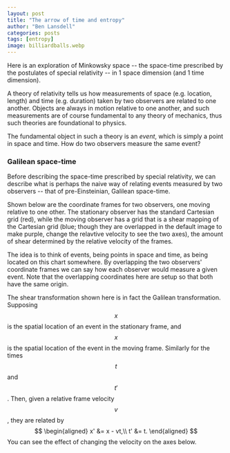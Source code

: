 ```yaml
---
layout: post
title: "The arrow of time and entropy"
author: "Ben Lansdell"
categories: posts
tags: [entropy]
image: billiardballs.webp
---
```


Here is an exploration of Minkowsky space -- the space-time prescribed by the postulates of special relativity -- in 1 space dimension (and 1 time dimension).

A theory of relativity tells us how measurements of space (e.g. location, length) and time (e.g. duration) taken by two observers are related to one another. Objects are always in motion relative to one another, and such measurements are of course fundamental to any theory of mechanics, thus such theories are foundational to physics.

The fundamental object in such a theory is an _event_, which is simply a point in space and time. How do two observers measure the same event?

### Galilean space-time

Before describing the space-time prescribed by special relativity, we can describe what is perhaps the naive way of relating events measured by two observers -- that of pre-Einsteinian, Galilean space-time.

Shown below are the coordinate frames for two observers, one moving relative to one other. The stationary observer has the standard Cartesian grid (red), while the moving observer has a grid that is a shear mapping of the Cartesian grid (blue; though they are overlapped in the default image to make purple, change the relavtive velocity to see the two axes), the amount of shear determined by the relative velocity of the frames. 

The idea is to think of events, being points in space and time, as being located on this chart somewhere. By overlapping the two observers' coordinate frames we can say how each observer would measure a given event. Note that the overlapping coordinates here are setup so that both have the same origin. 

The shear transformation shown here is in fact the Galilean transformation. Supposing $$x$$ is the spatial location of an event in the stationary frame, and $$x$$ is the spatial location of the event in the moving frame. Similarly for the times $$t$$ and $$t'$$. Then, given a relative frame velocity $$v$$, they are related by
$$
\begin{aligned}
x' &= x - vt,\\
t' &= t.
\end{aligned}
$$
You can see the effect of changing the velocity on the axes below.

<div id="observablehq-viewof-v_g-d6e7403f"></div>
<div id="observablehq-viewof-lightcone_g-d6e7403f"></div>
<div id="observablehq-pg-d6e7403f"></div>
<div id="observablehq-stats-d6e7403f"></div>

<script type="module">
import {Runtime, Inspector} from "https://cdn.jsdelivr.net/npm/@observablehq/runtime@4/dist/runtime.js";
import define from "https://api.observablehq.com/@benlansdell/minkowsky-space.js?v=3";
new Runtime().module(define, name => {
  if (name === "viewof v_g") return new Inspector(document.querySelector("#observablehq-viewof-v_g-d6e7403f"));
  if (name === "viewof lightcone_g") return new Inspector(document.querySelector("#observablehq-viewof-lightcone_g-d6e7403f"));
  if (name === "pg") return new Inspector(document.querySelector("#observablehq-pg-d6e7403f"));
  if (name === "stats") return new Inspector(document.querySelector("#observablehq-stats-d6e7403f"));
  return ["g_x_func","g_x_inv","plot_gallileo","event_xp_g","event_x_g"].includes(name);
});
</script>
